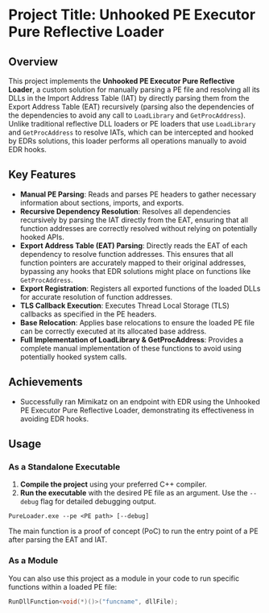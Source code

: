 # Project Title: Unhooked PE Executor Pure Reflective Loader

## Overview

This project implements the **Unhooked PE Executor Pure Reflective Loader**, a custom solution for manually parsing a PE file and resolving all its DLLs in the Import Address Table (IAT) by directly parsing them from the Export Address Table (EAT) recursively (parsing also the dependencies of the dependencies to avoid any call to `LoadLibrary` and `GetProcAddress`). Unlike traditional reflective DLL loaders or PE loaders that use `LoadLibrary` and `GetProcAddress` to resolve IATs, which can be intercepted and hooked by EDRs solutions, this loader performs all operations manually to avoid EDR hooks.


## Key Features

- **Manual PE Parsing**: Reads and parses PE headers to gather necessary information about sections, imports, and exports.
- **Recursive Dependency Resolution**: Resolves all dependencies recursively by parsing the IAT directly from the EAT, ensuring that all function addresses are correctly resolved without relying on potentially hooked APIs.
- **Export Address Table (EAT) Parsing**: Directly reads the EAT of each dependency to resolve function addresses. This ensures that all function pointers are accurately mapped to their original addresses, bypassing any hooks that EDR solutions might place on functions like `GetProcAddress`.
- **Export Registration**: Registers all exported functions of the loaded DLLs for accurate resolution of function addresses.
- **TLS Callback Execution**: Executes Thread Local Storage (TLS) callbacks as specified in the PE headers.
- **Base Relocation**: Applies base relocations to ensure the loaded PE file can be correctly executed at its allocated base address.
- **Full Implementation of LoadLibrary & GetProcAddress**: Provides a complete manual implementation of these functions to avoid using potentially hooked system calls.

## Achievements

- Successfully ran Mimikatz on an endpoint with EDR using the Unhooked PE Executor Pure Reflective Loader, demonstrating its effectiveness in avoiding EDR hooks.

## Usage

### As a Standalone Executable

1. **Compile the project** using your preferred C++ compiler.
2. **Run the executable** with the desired PE file as an argument. Use the `--debug` flag for detailed debugging output.
```
PureLoader.exe --pe <PE path> [--debug]
```

The main function is a proof of concept (PoC) to run the entry point of a PE after parsing the EAT and IAT.

### As a Module

You can also use this project as a module in your code to run specific functions within a loaded PE file:

```cpp
RunDllFunction<void(*)()>("funcname", dllFile);
```
